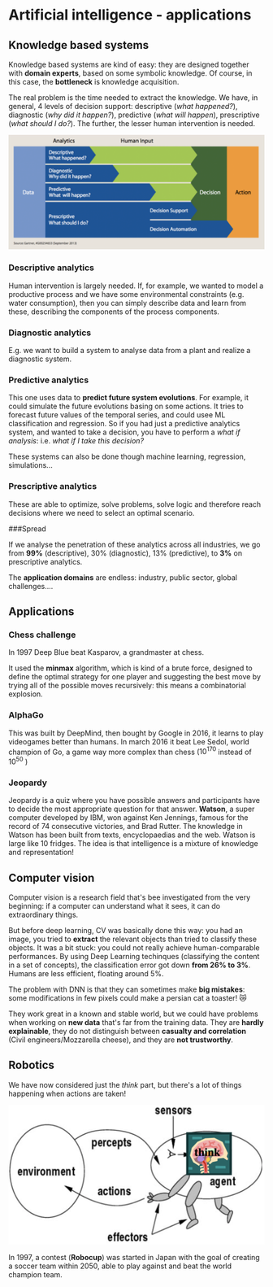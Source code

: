 # Artificial intelligence - applications

## Knowledge based systems

Knowledge based systems are kind of easy: they are designed together with **domain experts**, based on some symbolic knowledge. Of course, in this case, the **bottleneck** is knowledge acquisition. 

The real problem is the time needed to extract the knowledge. We have, in general, 4 levels of decision support: descriptive (*what happened?*), diagnostic (*why did it happen?*), predictive (*what will happen*), prescriptive (*what should I do?*). The further, the lesser human intervention is needed. 

![Human intervention in decisions](./res/knowledge-based-systems.png)

### Descriptive analytics

Human intervention is largely needed. If, for example, we wanted to model a productive process and we have some environmental constraints (e.g. water consumption), then you can simply describe data and learn from these, describing the components of the process components.

### Diagnostic analytics

E.g. we want to build a system to analyse data from a plant and realize a diagnostic system. 

### Predictive analytics

This one uses data to **predict future system evolutions**. For example, it could simulate the future evolutions basing on some actions. It tries to forecast future values of the temporal series, and could usee ML classification and regression. So if you had just a predictive analytics system, and wanted to take a decision, you have to perform a *what if analysis*: i.e. *what if I take this decision?*

These systems can also be done though machine learning, regression, simulations...

### Prescriptive analytics

These are able to optimize, solve problems, solve logic and therefore reach decisions where we need to select an optimal scenario.

###Spread

If we analyse the penetration of these analytics across all industries, we go from **99%** (descriptive), 30% (diagnostic), 13% (predictive), to **3%** on prescriptive analytics.

The **application domains** are endless: industry, public sector, global challenges....

## Applications

### Chess challenge

In 1997 Deep Blue beat Kasparov, a grandmaster at chess.

It used the **minmax** algorithm, which is kind of a brute force, designed to define the optimal strategy for one player and suggesting the best move by trying all of the possible moves recursively: this means a combinatorial explosion.

### AlphaGo

This was built by DeepMind, then bought by Google in 2016, it learns to play videogames better than humans. In march 2016 it beat Lee Sedol, world champion of Go, a game way more complex than chess ($10^{170}$ instead of $10^{50}$ )

### Jeopardy

Jeopardy is a quiz where you have possible answers and participants have to decide the most appropriate question for that answer. **Watson**, a super computer developed by IBM, won against Ken Jennings, famous for the record of 74 consecutive victories, and Brad Rutter. The knowledge in Watson has been built from texts, encyclopaedias and the web. Watson is large like 10 fridges. The idea is that intelligence is a mixture of knowledge and representation!

## Computer vision

Computer vision is a research field that's bee investigated from the very beginning: if a computer can understand what it sees, it can do extraordinary things. 

But before deep learning, CV was basically done this way: you had an image, you tried to **extract** the relevant objects than tried to classify these objects. It was a bit stuck: you could not really achieve human-comparable performances. By using Deep Learning techinques (classifying the content in a set of concepts), the classification error got down **from 26% to 3%**. Humans are less efficient, floating around 5%. 

The problem with DNN is that they can sometimes make **big mistakes**: some modifications in few pixels could make a persian cat a toaster! 😿

They work great in a known and stable world, but we could have problems when working on **new data** that's far from the training data. They are **hardly explainable**, they do not distinguish between **casualty and correlation** (Civil engineers/Mozzarella cheese), and they are **not trustworthy**. 

## Robotics

We have now considered just the *think* part, but there's a lot of things happening when actions are taken!

![Robotics](./res/robotics.png)

In 1997, a contest (**Robocup**) was started in Japan with the goal of creating a soccer team within 2050, able to play against and beat the world champion team. 